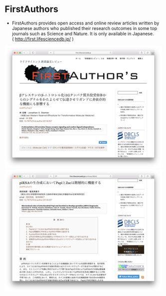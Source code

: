 # FirstAuthors
* FirstAuthors provides open access and online review articles written by Japanese authors who published their research outcomes in some top journals such as Science and Nature. It is only available in Japanese.  
( http://first.lifesciencedb.jp/ )

![Fig-1](https://raw.githubusercontent.com/dbcls/website/master/services/images/DBCLSservices_FirstAuthors_fig-1_180525.png)　![Fig-2](https://raw.githubusercontent.com/dbcls/website/master/services/images/DBCLSservices_FirstAuthors_fig-2_180525.png)
